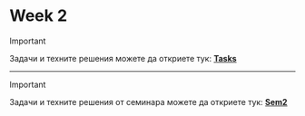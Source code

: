 # Week 2
> [!IMPORTANT]
> Задачи и техните решения можете да откриете тук:
>  [**Tasks**](https://github.com/cathy-09/Introduction-To-Programming/tree/main/Week%202/Tasks)

<hr style="border-width: 5px !important;">

> [!IMPORTANT]
> Задачи и техните решения от семинара можете да откриете тук:
>  [**Sem2**](https://github.com/cathy-09/Introduction-To-Programming/tree/main/Week%202/Sem2)

